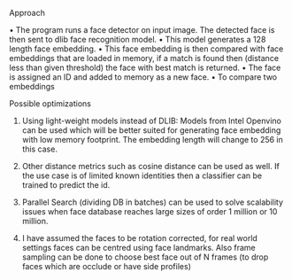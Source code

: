 Approach
 
•	The program runs a face detector on input image. The detected face is then sent to dlib face recognition model. 
•	This model generates a 128 length face embedding. 
•	This face embedding is then compared with face embeddings that are loaded in memory, if a match is found then (distance less than given threshold) the face with best match is returned. 
•	The face is assigned an ID and added to memory as a new face.
•	To compare two embeddings 
 
 
Possible optimizations
 
1.	Using light-weight models instead of DLIB: Models from Intel Openvino can be used which will be better suited for generating face embedding with low memory footprint. The embedding length will change to 256 in this case.
 
2.	Other distance metrics such as cosine distance can be used as well. If the use case is of limited known identities then a classifier can be trained to predict the id.
 
3.	Parallel Search (dividing DB in batches) can be used to solve scalability issues when face database reaches large sizes of order 1 million or 10 million.
 
4.	I have assumed the faces to be rotation corrected, for real world settings faces can be centred using face landmarks. Also frame sampling can be done to choose best face out of N frames (to drop faces which are occlude or have side profiles)